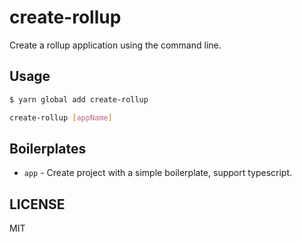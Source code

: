 # create-rollup

Create a rollup application using the command line.

## Usage

```bash
$ yarn global add create-rollup

create-rollup [appName]
```

## Boilerplates

- `app` - Create project with a simple boilerplate, support typescript.

## LICENSE

MIT
